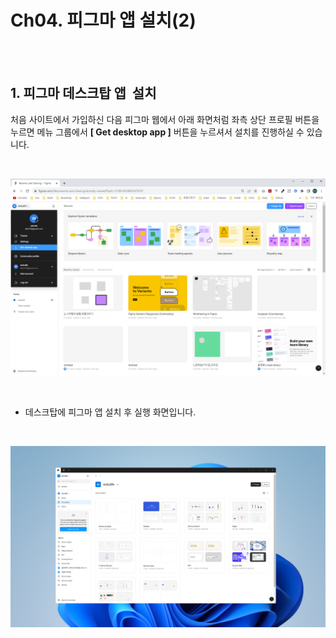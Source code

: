 # Ch04. 피그마 앱 설치(2)

<br>
<br>

## 1. 피그마 데스크탑 앱  설치

처음 사이트에서 가입하신 다음 피그마 웹에서 아래 화면처럼 좌측 상단 프로필 버튼을 누르면 메뉴 그룹에서 **\[ Get desktop app \]** 버튼을 누르셔서 설치를 진행하실 수 있습니다.

<br>

![](Files/image%2015.png)  

<br>

- 데스크탑에 피그마 앱 설치 후 실행 화면입니다.

<br>

![](Files/image%2017.png)